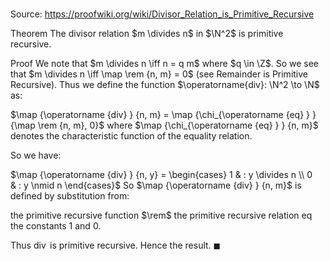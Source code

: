 # 

Source: https://proofwiki.org/wiki/Divisor_Relation_is_Primitive_Recursive

Theorem
The divisor relation $m \divides n$ in $\N^2$ is primitive recursive.


Proof
We note that $m \divides n \iff n = q m$ where $q \in \Z$.
So we see that $m \divides n \iff \map \rem {n, m} = 0$ (see Remainder is Primitive Recursive).
Thus we define the function $\operatorname{div}: \N^2 \to \N$ as:

$\map {\operatorname {div} } {n, m} = \map {\chi_{\operatorname {eq} } } {\map \rem {n, m}, 0}$
where $\map {\chi_{\operatorname {eq} } } {n, m}$ denotes the characteristic function of the equality relation.

So we have:

$\map {\operatorname {div} } {n, y} = \begin{cases}
1 & : y \divides n \\
0 & : y \nmid n
\end{cases}$
So $\map {\operatorname {div} } {n, m}$ is defined by substitution from:

the primitive recursive function $\rem$
the primitive recursive relation $\operatorname {eq}$
the constants $1$ and $0$.

Thus $\operatorname {div}$ is primitive recursive.
Hence the result.
$\blacksquare$





